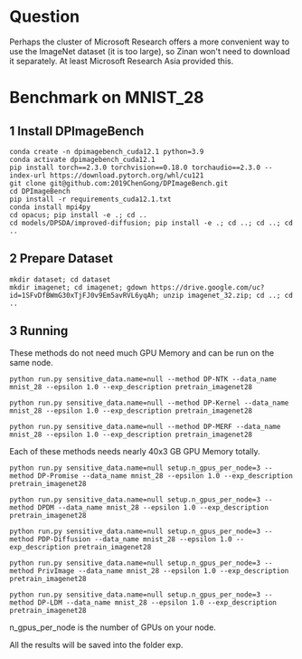 <!-- <div align=center> -->
  
# Question

Perhaps the cluster of Microsoft Research offers a more convenient way to use the ImageNet dataset (it is too large), so Zinan won't need to download it separately. At least Microsoft Research Asia provided this.

# Benchmark on MNIST_28

## 1 Install DPImageBench

 ```
conda create -n dpimagebench_cuda12.1 python=3.9
conda activate dpimagebench_cuda12.1
pip install torch==2.3.0 torchvision==0.18.0 torchaudio==2.3.0 --index-url https://download.pytorch.org/whl/cu121
git clone git@github.com:2019ChenGong/DPImageBench.git
cd DPImageBench
pip install -r requirements_cuda12.1.txt
conda install mpi4py
cd opacus; pip install -e .; cd ..
cd models/DPSDA/improved-diffusion; pip install -e .; cd ..; cd ..; cd ..
 ```

## 2 Prepare Dataset

 ```
mkdir dataset; cd dataset
mkdir imagenet; cd imagenet; gdown https://drive.google.com/uc?id=1SFvDfBWmG30xTjFJ0v9Em5avRVL6yqAh; unzip imagenet_32.zip; cd ..; cd ..
 ```

## 3 Running

These methods do not need much GPU Memory and can be run on the same node.

```
python run.py sensitive_data.name=null --method DP-NTK --data_name mnist_28 --epsilon 1.0 --exp_description pretrain_imagenet28
```
```
python run.py sensitive_data.name=null --method DP-Kernel --data_name mnist_28 --epsilon 1.0 --exp_description pretrain_imagenet28
```
```
python run.py sensitive_data.name=null --method DP-MERF --data_name mnist_28 --epsilon 1.0 --exp_description pretrain_imagenet28
```

Each of these methods needs nearly 40x3 GB GPU Memory totally.

```
python run.py sensitive_data.name=null setup.n_gpus_per_node=3 --method DP-Promise --data_name mnist_28 --epsilon 1.0 --exp_description pretrain_imagenet28
```
```
python run.py sensitive_data.name=null setup.n_gpus_per_node=3 --method DPDM --data_name mnist_28 --epsilon 1.0 --exp_description pretrain_imagenet28
```
```
python run.py sensitive_data.name=null setup.n_gpus_per_node=3 --method PDP-Diffusion --data_name mnist_28 --epsilon 1.0 --exp_description pretrain_imagenet28
```
```
python run.py sensitive_data.name=null setup.n_gpus_per_node=3 --method PrivImage --data_name mnist_28 --epsilon 1.0 --exp_description pretrain_imagenet28
```
```
python run.py sensitive_data.name=null setup.n_gpus_per_node=3 --method DP-LDM --data_name mnist_28 --epsilon 1.0 --exp_description pretrain_imagenet28
```

n_gpus_per_node is the number of GPUs on your node.

All the results will be saved into the folder exp.